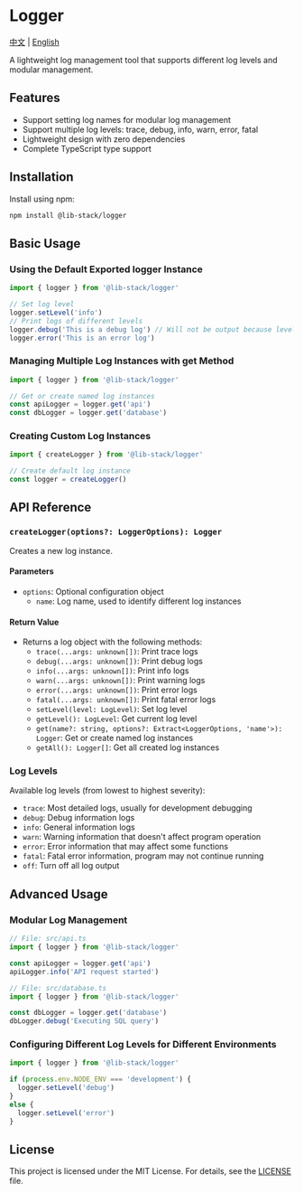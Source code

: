 # Logger

[中文](./README_zh-CN.md) | [English](./README.md)

A lightweight log management tool that supports different log levels and modular management.

## Features

- Support setting log names for modular log management
- Support multiple log levels: trace, debug, info, warn, error, fatal
- Lightweight design with zero dependencies
- Complete TypeScript type support

## Installation

Install using npm:

```bash
npm install @lib-stack/logger
```

## Basic Usage

### Using the Default Exported logger Instance

```typescript
import { logger } from '@lib-stack/logger'

// Set log level
logger.setLevel('info')
// Print logs of different levels
logger.debug('This is a debug log') // Will not be output because level is lower than info
logger.error('This is an error log')
```

### Managing Multiple Log Instances with get Method

```typescript
import { logger } from '@lib-stack/logger'

// Get or create named log instances
const apiLogger = logger.get('api')
const dbLogger = logger.get('database')
```

### Creating Custom Log Instances

```typescript
import { createLogger } from '@lib-stack/logger'

// Create default log instance
const logger = createLogger()
```

## API Reference

### `createLogger(options?: LoggerOptions): Logger`

Creates a new log instance.

#### Parameters

- `options`: Optional configuration object
  - `name`: Log name, used to identify different log instances

#### Return Value

- Returns a log object with the following methods:
  - `trace(...args: unknown[])`: Print trace logs
  - `debug(...args: unknown[])`: Print debug logs
  - `info(...args: unknown[])`: Print info logs
  - `warn(...args: unknown[])`: Print warning logs
  - `error(...args: unknown[])`: Print error logs
  - `fatal(...args: unknown[])`: Print fatal error logs
  - `setLevel(level: LogLevel)`: Set log level
  - `getLevel(): LogLevel`: Get current log level
  - `get(name?: string, options?: Extract<LoggerOptions, 'name'>): Logger`: Get or create named log instances
  - `getAll(): Logger[]`: Get all created log instances

### Log Levels

Available log levels (from lowest to highest severity):

- `trace`: Most detailed logs, usually for development debugging
- `debug`: Debug information logs
- `info`: General information logs
- `warn`: Warning information that doesn't affect program operation
- `error`: Error information that may affect some functions
- `fatal`: Fatal error information, program may not continue running
- `off`: Turn off all log output

## Advanced Usage

### Modular Log Management

```typescript
// File: src/api.ts
import { logger } from '@lib-stack/logger'

const apiLogger = logger.get('api')
apiLogger.info('API request started')
```

```typescript
// File: src/database.ts
import { logger } from '@lib-stack/logger'

const dbLogger = logger.get('database')
dbLogger.debug('Executing SQL query')
```

### Configuring Different Log Levels for Different Environments

```typescript
import { logger } from '@lib-stack/logger'

if (process.env.NODE_ENV === 'development') {
  logger.setLevel('debug')
}
else {
  logger.setLevel('error')
}
```

## License

This project is licensed under the MIT License. For details, see the [LICENSE](LICENSE) file.
